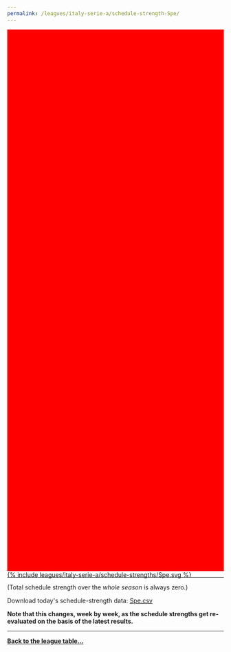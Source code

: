 ```yaml
---
permalink: /leagues/italy-serie-a/schedule-strength-Spe/
---
```


<style>
.svg-wrap {
    background-color:red;
    height:0;
    padding-top:250%; /* 350px/550px */
    position: relative;
}

svg {
    background-color: white;
    height: 100%;
    display:block;
    width: 100%;
    position: absolute;
    top:0;
    left:0;
}
</style>


<div class="svg-wrap">
{% include leagues/italy-serie-a/schedule-strengths/Spe.svg %}
</div>

-----

(Total schedule strength over the *whole season* is always zero.)


Download today's schedule-strength data: [Spe.csv](/assets/leagues/italy-serie-a/2020/schedule-strengths/Spe.csv)

**Note that this changes, week by week, as the schedule strengths get re-evaluated on the
basis of the latest results.**

-----

[**Back to the league table...**](/leagues/italy-serie-a)


